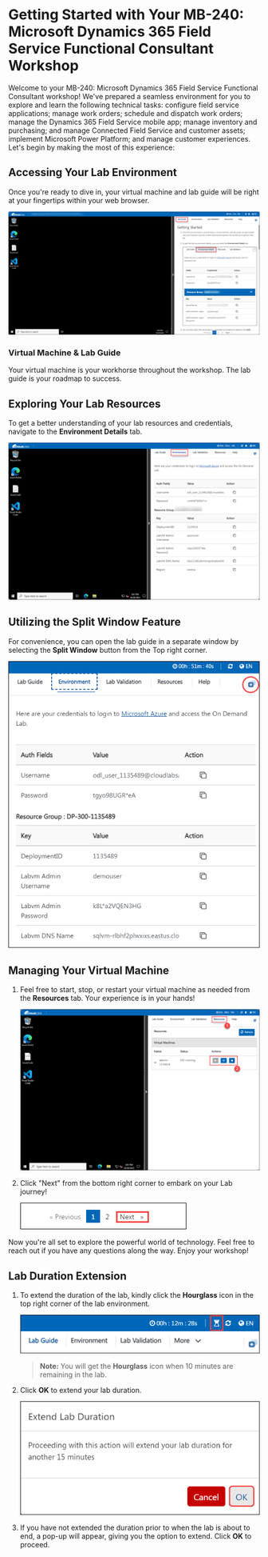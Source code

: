 # Getting Started with Your MB-240: Microsoft Dynamics 365 Field Service Functional Consultant Workshop
 
Welcome to your MB-240: Microsoft Dynamics 365 Field Service Functional Consultant workshop! We've prepared a seamless environment for you to explore and learn the following technical tasks: configure field service applications; manage work orders; schedule and dispatch work orders; manage the Dynamics 365 Field Service mobile app; manage inventory and purchasing; and manage Connected Field Service and customer assets; implement Microsoft Power Platform; and manage customer experiences. Let's begin by making the most of this experience:
 
## Accessing Your Lab Environment
 
Once you're ready to dive in, your virtual machine and lab guide will be right at your fingertips within your web browser.
 
 ![Access Your VM and Lab Guide](../images/labguide.png)

### Virtual Machine & Lab Guide
 
Your virtual machine is your workhorse throughout the workshop. The lab guide is your roadmap to success.
 
## Exploring Your Lab Resources
 
To get a better understanding of your lab resources and credentials, navigate to the **Environment Details** tab.
 
  ![Explore Lab Resources](../images/env.png)

## Utilizing the Split Window Feature
 
For convenience, you can open the lab guide in a separate window by selecting the **Split Window** button from the Top right corner.
 
 ![Use the Split Window Feature](../images/spl.png)
 
## Managing Your Virtual Machine
 
1. Feel free to start, stop, or restart your virtual machine as needed from the **Resources** tab. Your experience is in your hands!
 
   ![Manage Your Virtual Machine](../images/res.png)
 
2. Click "Next" from the bottom right corner to embark on your Lab journey!
 
   ![Start Your Azure Journey](../images/num.png)
 
Now you're all set to explore the powerful world of technology. Feel free to reach out if you have any questions along the way. Enjoy your workshop!

## **Lab Duration Extension**

1. To extend the duration of the lab, kindly click the **Hourglass** icon in the top right corner of the lab environment. 

    ![Manage Your Virtual Machine](../images/gext.png)

    >**Note:** You will get the **Hourglass** icon when 10 minutes are remaining in the lab.

2. Click **OK** to extend your lab duration.
 
   ![Manage Your Virtual Machine](../images/gext2.png)

3. If you have not extended the duration prior to when the lab is about to end, a pop-up will appear, giving you the option to extend. Click **OK** to proceed.

